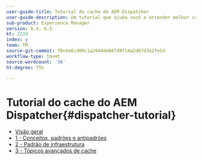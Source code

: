 ```yaml
---
user-guide-title: Tutorial do cache do AEM Dispatcher
user-guide-description: Um tutorial que ajuda você a entender melhor como o Dispatcher funciona e como você pode trabalhar com ele.
sub-product: Experience Manager
version: 6.4, 6.5
kt: 2233
index: y
team: TM
source-git-commit: f0c6e6cd09c1a2944de667d9f14a2d87d3e2fe1d
workflow-type: tm+mt
source-wordcount: '36'
ht-degree: 75%

---
```



# Tutorial do cache do AEM Dispatcher{#dispatcher-tutorial}

+ [Visão geral](overview.md)
+ [1 - Conceitos, padrões e antipadrões](chapter-1.md)
+ [2 - Padrão de infraestrutura](chapter-2.md)
+ [3 - Tópicos avançados de cache](chapter-3.md)
